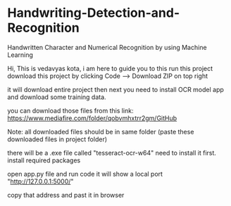# Handwriting-Detection-and-Recognition
Handwritten Character and Numerical Recognition by using Machine Learning 


Hi,
This is vedavyas kota, i am here to guide you to this run this project 
download this project by clicking Code --> Download ZIP on top right 

it will download entire project then next you need to install OCR model app and download some training data.

you can download those files from this link: 
https://www.mediafire.com/folder/qobvmhxtrr2gm/GitHub

Note: all downloaded files should be in same folder (paste these downloaded files in project folder)

there will be a .exe file called "tesseract-ocr-w64" need to install it first.
install required packages

open app.py file and run code
it will show a local port "http://127.0.0.1:5000/"

copy that address and past it in browser 
